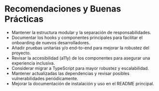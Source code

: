 # Recomendaciones y Buenas Prácticas

- Mantener la estructura modular y la separación de responsabilidades.
- Documentar los hooks y componentes principales para facilitar el onboarding de nuevos desarrolladores.
- Añadir pruebas unitarias y/o end-to-end para mejorar la robustez del proyecto.
- Revisar la accesibilidad (a11y) de los componentes para asegurar una experiencia inclusiva.
- Considerar migrar a TypeScript para mayor robustez y escalabilidad.
- Mantener actualizadas las dependencias y revisar posibles vulnerabilidades periódicamente.
- Mejorar la documentación de instalación y uso en el README principal.
